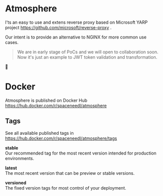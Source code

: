 # Atmosphere

I'ts an easy to use and extens reverse proxy based on Microsoft YARP project https://github.com/microsoft/reverse-proxy .

Our intent is to provide an alternative to NGINX for more common use cases.

> We are in early stage of PoCs and we will open to collaboration soon.  
> Now it's just an example to JWT token validation and transformation.

🚀

# Docker 
Atmosphere is published on Docker Hub  
https://hub.docker.com/r/spaceneedl/atmosphere

## Tags
See all available published tags in   
https://hub.docker.com/r/spaceneedl/atmosphere/tags

**stable**  
Our recommended tag for the most recent version intended for production environments.

**latest**  
The most recent version that can be preview or stable versions.

**versioned**  
The fixed version tags for most control of your deployment.

